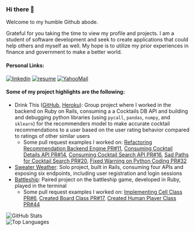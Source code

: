 ### Hi there 👋

Welcome to my humble Github abode.

Grateful for you taking the time to view my profile and projects. I am a student of software development and seek to create applications that could help others and myself as well. My hope is to utilize my prior experiences in finance and government to make a better world.

#### Personal Links:
<section align="left">
 <a href="https://www.linkedin.com/in/markcyen/"><img alt="linkedin" src="https://img.shields.io/badge/LinkedIn-0077B5?style=for-the-badge&logo=linkedin&logoColor=white"/></a>
 <a href="https://docs.google.com/document/d/1oVLFSqTNndOY5LAVPlJKFia-4nmH_czfQVVv8rpBd6o/edit#heading=h.9klcg8yupb85"><img alt="resume" src="https://img.shields.io/badge/-Resume-f2c236.svg?style=for-the-badge&colorB=0078D4" /></a>
 <a href="mailto:markcyen@yahoo.com"><img alt="YahooMail" src="https://img.shields.io/badge/Email-6001D2?style=for-the-badge&logo=Yahoo!&logoColor=white" /></a>
</section>

#### Some of my project highlights are the following: 
 - Drink This ([GitHub](https://github.com/drink-this), [Heroku](https://drink-this-frontend.herokuapp.com/)): Group project where I worked in the backend on Ruby on Rails, consuming a a Cocktails DB API and building and debugging python libraries (using `pycall`, `pandas`, `numpy`, and `sklearn`) for the recommenders model to make accurate cocktail recommendations to a user based on the user rating behavior compared to ratings of other similar users
    - Some pull request examples I worked on: [Refactoring Recommendation Backend Engine PR#11](https://github.com/drink-this/drink-this-backend/pull/11), [Consuming Cocktail Details API PR#14](https://github.com/drink-this/drink-this-backend/pull/14), [Consuming Cocktail Search API PR#16](https://github.com/drink-this/drink-this-backend/pull/16), [Sad Paths for Cocktail Search PR#20](https://github.com/drink-this/drink-this-backend/pull/20), [Fixed Warning on Python Coding PR#32](https://github.com/drink-this/drink-this-backend/pull/32)
 - [Sweater Weather](https://github.com/markcyen/sweater-weather): Solo project, built in Rails, consuming four APIs and exposing six endpoints, including user registration and login sessions
 - [Battleship](https://github.com/markcyen/Battleship): Paired project on the battleship game, developed in Ruby, played in the terminal
    - Some pull request examples I worked on: [Implementing Cell Class PR#6](https://github.com/markcyen/Battleship/pull/6), [Created Board Class PR#17](https://github.com/markcyen/Battleship/pull/17), [Created Human Player Class PR#44](https://github.com/markcyen/Battleship/pull/44)

![GitHub Stats](https://github-readme-stats.vercel.app/api?username=markcyen&show_icons=true&theme=tokyonight)  
![Top Languages](https://github-readme-stats.vercel.app/api/top-langs/?username=markcyen&layout=compact&theme=tokyonight)

<!-- <a href="https://github.com/markcyen/github-readme-stats">
  <img align="center" src="https://github-readme-stats.vercel.app/api/pin/?username=markcyen&repo=github-readme-stats" />
</a>
<a href="https://github.com/markcyen/convoychat">
  <img align="center" src="https://github-readme-stats.vercel.app/api/pin/?username=markcyen&repo=convoychat" />
</a> -->

<!-- [![willianrod's wakatime stats](https://github-readme-stats.vercel.app/api/wakatime?username=willianrod)](https://github.com/markcyen/github-readme-stats) -->

<!--
**markcyen/markcyen** is a ✨ _special_ ✨ repository because its `README.md` (this file) appears on your GitHub profile.

Here are some ideas to get you started:

- 🔭 I’m currently working on ...
- 🌱 I’m currently learning ...
- 👯 I’m looking to collaborate on ...
- 🤔 I’m looking for help with ...
- 💬 Ask me about ...
- 📫 How to reach me: ...
- 😄 Pronouns: ...
- ⚡ Fun fact: ...
-->
